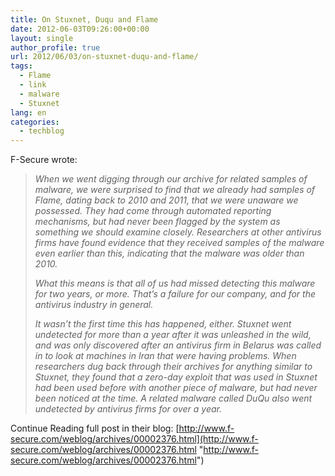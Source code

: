 ```yaml
---
title: On Stuxnet, Duqu and Flame
date: 2012-06-03T09:26:00+00:00
layout: single
author_profile: true
url: 2012/06/03/on-stuxnet-duqu-and-flame/
tags:
  - Flame
  - link
  - malware
  - Stuxnet
lang: en
categories: 
  - techblog
---
```

F-Secure wrote:

> _When we went digging through our archive for related samples of malware, we were surprised to find that we already had samples of Flame, dating back to 2010 and 2011, that we were unaware we possessed. They had come through automated reporting mechanisms, but had never been flagged by the system as something we should examine closely. Researchers at other antivirus firms have found evidence that they received samples of the malware even earlier than this, indicating that the malware was older than 2010._
> 
> _What this means is that all of us had missed detecting this malware for two years, or more. That’s a failure for our company, and for the antivirus industry in general._
> 
> _It wasn’t the first time this has happened, either. Stuxnet went undetected for more than a year after it was unleashed in the wild, and was only discovered after an antivirus firm in Belarus was called in to look at machines in Iran that were having problems. When researchers dug back through their archives for anything similar to Stuxnet, they found that a zero-day exploit that was used in Stuxnet had been used before with another piece of malware, but had never been noticed at the time. A related malware called DuQu also went undetected by antivirus firms for over a year._

Continue Reading full post in their blog: [http://www.f-secure.com/weblog/archives/00002376.html](http://www.f-secure.com/weblog/archives/00002376.html "http://www.f-secure.com/weblog/archives/00002376.html")